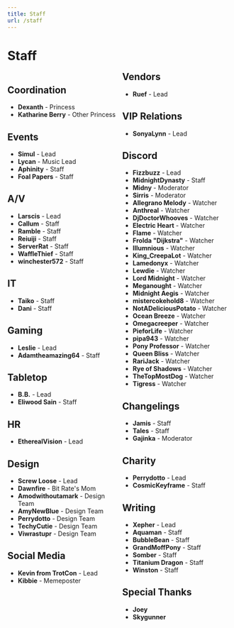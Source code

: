 ```yaml
---
title: Staff
url: /staff
---
```


# Staff
<div style="text-align: center">

<div>

<div style="columns: 2; text-align: left" class="staff-list text-box">

<div style="break-inside: avoid;">

## Coordination
- **Dexanth** - Princess
- **Katharine Berry** - Other Princess

</div>


<div style="break-inside: avoid;">

## Events
- **Simul** - Lead
- **Lycan** - Music Lead
- **Aphinity** - Staff
- **Foal Papers** - Staff

</div>

<div style="break-inside: avoid;">

## A/V
- **Larscis** - Lead
- **Callum** - Staff
- **Ramble** - Staff
- **Reiuiji** - Staff
- **ServerRat** - Staff
- **WaffleThief** - Staff
- **winchester572** - Staff

</div>

<div style="break-inside: avoid;">

## IT
- **Taiko** - Staff
- **Dani** - Staff

</div>


<div style="break-inside: avoid;">

## Gaming
- **Leslie** - Lead
- **Adamtheamazing64** - Staff

</div>


<div style="break-inside: avoid;">

## Tabletop
- **B.B.** - Lead
- **Eliwood Sain** - Staff

</div>


<div style="break-inside: avoid;">

## HR
- **EtherealVision** - Lead

</div>


<div style="break-inside: avoid;">

## Design
- **Screw Loose** - Lead
- **Dawnfire** - Bit Rate's Mom
- **Amodwithoutamark** - Design Team
- **AmyNewBlue** - Design Team
- **Perrydotto** - Design Team
- **TechyCutie** - Design Team
- **Viwrastupr** - Design Team

</div>


<div style="break-inside: avoid;">

## Social Media
- **Kevin from TrotCon** - Lead
- **Kibbie** - Memeposter

</div>


<div style="break-inside: avoid;">

## Vendors
- **Ruef** - Lead

</div>

<div style="break-inside: avoid;">

## VIP Relations
- **SonyaLynn** - Lead

</div>


<div style="break-inside: avoid;">

## Discord
- **Fizzbuzz** - Lead
- **MidnightDynasty** - Staff
- **Midny** - Moderator
- **Sirris** - Moderator
- **Allegrano Melody** - Watcher
- **Anthreal** - Watcher
- **DjDoctorWhooves** - Watcher
- **Electric Heart** - Watcher
- **Flame** - Watcher
- **Frolda "Dijkstra"** - Watcher
- **Illumnious** - Watcher
- **King_CreepaLot** - Watcher
- **Lamedonyx** - Watcher
- **Lewdie** - Watcher
- **Lord Midnight** - Watcher
- **Meganought** - Watcher
- **Midnight Aegis** - Watcher
- **mistercokehold8** - Watcher
- **NotADeliciousPotato** - Watcher
- **Ocean Breeze** - Watcher
- **Omegacreeper** - Watcher
- **PieforLife** - Watcher
- **pipa943** - Watcher
- **Pony Professor** - Watcher
- **Queen Bliss** - Watcher
- **RariJack** - Watcher
- **Rye of Shadows** - Watcher
- **TheTopMostDog** - Watcher
- **Tigress** - Watcher

</div>


<div style="break-inside: avoid;">

## Changelings
- **Jamis** - Staff
- **Tales** - Staff
- **Gajinka** - Moderator

</div>

<div style="break-inside: avoid;">

## Charity
- **Perrydotto** - Lead
- **CosmicKeyframe** - Staff

</div>

<div style="break-inside: avoid;">

## Writing
- **Xepher** - Lead
- **Aquaman** - Staff
- **BubbleBean** - Staff
- **GrandMoffPony** - Staff
- **Somber** - Staff
- **Titanium Dragon** - Staff
- **Winston** - Staff

</div>

<div style="break-inside: avoid;">

## Special Thanks
- **Joey**
- **Skygunner**

</div>
</div>
</div>
</div>
